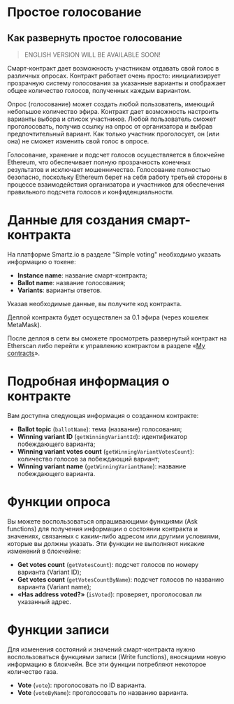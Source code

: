 # Простое голосование
## Как развернуть простое голосование

> ENGLISH VERSION WILL BE AVAILABLE SOON!

Смарт-контракт дает возможность участникам отдавать свой голос в различных опросах. Контракт работает очень просто: инициализирует прозрачную систему голосования за указанные варианты и отображает общее количество голосов, полученных каждым вариантом.

Опрос (голосование) может создать любой пользователь, имеющий небольшое количество эфира. Контракт дает возможность настроить варианты выбора и список участников. Любой пользователь сможет проголосовать, получив ссылку на опрос от организатора и выбрав предпочтительный вариант. Как только участник проголосует, он (или она) не сможет изменить свой голос в опросе.

Голосование, хранение и подсчет голосов осуществляется в блокчейне Ethereum, что обеспечивает полную прозрачность конечных результатов и исключает мошенничество. Голосование полностью безопасно, поскольку Ethereum берет на себя работу третьей стороны в процессе взаимодействия организатора и участников для обеспечения правильного подсчета голосов и конфиденциальности.

# Данные для создания смарт-контракта

На платформе Smartz.io в разделе "Simple voting" необходимо указать информацию о токене:

* **Instance name**: название смарт-контракта;
* **Ballot name**: название голосования;
* **Variants**: варианты ответов.

Указав необходимые данные, вы получите код контракта.  

Деплой контракта будет осуществлен за 0.1 эфира (через кошелек MetaMask).

После деплоя в сети вы сможете просмотреть развернутый контракт на Etherscan либо перейти к управлению контрактом в разделе «[My contracts](https://platform.smartz.io/dashboard)».

# Подробная информация о контракте

Вам доступна следующая информация о созданном контракте:

* **Ballot topic** (`ballotName`): тема (название) голосования;
* **Winning variant ID** (`getWinningVariantId`): идентификатор побеждающего варианта;
* **Winning variant votes count** (`getWinningVariantVotesCount`): количество голосов за побеждающий вариант;
* **Winning variant name** (`getWinningVariantName`): название побеждающего варианта.

# Функции опроса

Вы можете воспользоваться опрашивающими функциями (Ask functions) для получения информации о состоянии контракта и значениях, связанных с каким-либо адресом или другими условиями, которые вы должны указать. Эти функции не выполняют никакие изменений в блокчейне:

* **Get votes count** (`getVotesCount`): подсчет голосов по номеру варианта (Variant ID);
* **Get votes count** (`getVotesCountByName`): подсчет голосов по названию варианта (Variant name);
* **«Has address voted?»** (`isVoted`): проверяет, проголосовал ли указанный адрес.

# Функции записи

Для изменения состояний и значений смарт-контракта нужно воспользоваться функциями записи (Write functions), вносящими новую информацию в блокчейн. Все эти функции потребляют некоторое количество газа.

* **Vote** (`vote`): проголосовать по ID варианта.
* **Vote** (`voteByName`): проголосовать по названию варианта.
